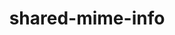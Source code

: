 ---
title: "shared-mime-info"
layout: cache
categories: [package, develop]
meta: {"compilers": ["gcc@11.4.0"], "num_specs": 12, "num_specs_by_stack": {"e4s": 12, "root": 12}, "oss": ["ubuntu22.04"], "platforms": ["linux"], "stacks": ["e4s", "root"], "targets": ["x86_64_v3"], "versions": ["1.10"]}
spec_details: [{"compiler": "gcc@11.4.0", "hash": "5cmdlyfcc2ohb4djmx2snex4bb342apq", "os": "ubuntu22.04", "platform": "linux", "size": "-", "stacks": ["e4s", "root"], "target": "x86_64_v3", "variants": ["build_system=autotools"], "versions": ["1.10"]}, {"compiler": "gcc@11.4.0", "hash": "bmjey2ir2s3lejhda37gnfp44f7zjqcd", "os": "ubuntu22.04", "platform": "linux", "size": "-", "stacks": ["e4s", "root"], "target": "x86_64_v3", "variants": ["build_system=autotools"], "versions": ["1.10"]}, {"compiler": "gcc@11.4.0", "hash": "psezmgf4vhepjyxfd26xvwwkot3ynrqo", "os": "ubuntu22.04", "platform": "linux", "size": "-", "stacks": ["e4s", "root"], "target": "x86_64_v3", "variants": ["build_system=autotools"], "versions": ["1.10"]}, {"compiler": "gcc@11.4.0", "hash": "r7y44kdyrcul4grjavyygmjiq33irok7", "os": "ubuntu22.04", "platform": "linux", "size": "-", "stacks": ["e4s", "root"], "target": "x86_64_v3", "variants": ["build_system=autotools"], "versions": ["1.10"]}, {"compiler": "gcc@11.4.0", "hash": "rio77azx2ti2vghiwmufkcbojyfmj445", "os": "ubuntu22.04", "platform": "linux", "size": "-", "stacks": ["e4s", "root"], "target": "x86_64_v3", "variants": ["build_system=autotools"], "versions": ["1.10"]}, {"compiler": "gcc@11.4.0", "hash": "roxfochsfvn3l6wiczk342e3pgilso3f", "os": "ubuntu22.04", "platform": "linux", "size": "-", "stacks": ["e4s", "root"], "target": "x86_64_v3", "variants": ["build_system=autotools"], "versions": ["1.10"]}, {"compiler": "gcc@11.4.0", "hash": "sec55wsgf763k3rms66zls5rnti7p64e", "os": "ubuntu22.04", "platform": "linux", "size": "-", "stacks": ["e4s", "root"], "target": "x86_64_v3", "variants": ["build_system=autotools"], "versions": ["1.10"]}, {"compiler": "gcc@11.4.0", "hash": "sqqfs6kt5fkrfwsufvosg5r4xnfsrudj", "os": "ubuntu22.04", "platform": "linux", "size": "-", "stacks": ["e4s", "root"], "target": "x86_64_v3", "variants": ["build_system=autotools"], "versions": ["1.10"]}, {"compiler": "gcc@11.4.0", "hash": "syldkwfr3sld7wmikbp22pxoswvn6tlf", "os": "ubuntu22.04", "platform": "linux", "size": "-", "stacks": ["e4s", "root"], "target": "x86_64_v3", "variants": ["build_system=autotools"], "versions": ["1.10"]}, {"compiler": "gcc@11.4.0", "hash": "tpk4mnbjm4yu2buwoagane5zj7nwrrf6", "os": "ubuntu22.04", "platform": "linux", "size": "-", "stacks": ["e4s", "root"], "target": "x86_64_v3", "variants": ["build_system=autotools"], "versions": ["1.10"]}, {"compiler": "gcc@11.4.0", "hash": "uvyfjsgg36ai6mqxb4x2bxpuj5djwsku", "os": "ubuntu22.04", "platform": "linux", "size": "-", "stacks": ["e4s", "root"], "target": "x86_64_v3", "variants": ["build_system=autotools"], "versions": ["1.10"]}, {"compiler": "gcc@11.4.0", "hash": "yf3fjs6m4dmf44p2z6mygjhjgmzdu7rr", "os": "ubuntu22.04", "platform": "linux", "size": "-", "stacks": ["e4s", "root"], "target": "x86_64_v3", "variants": ["build_system=autotools"], "versions": ["1.10"]}]
---